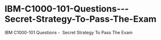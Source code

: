 # IBM-C1000-101-Questions---Secret-Strategy-To-Pass-The-Exam
IBM C1000-101 Questions -  Secret Strategy To Pass The Exam
